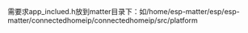 需要求app_inclued.h放到matter目录下：如/home/esp-matter/esp/esp-matter/connectedhomeip/connectedhomeip/src/platform
